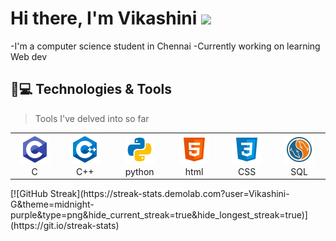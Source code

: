 # Hi there, I'm Vikashini <img src="https://media.giphy.com/media/hvRJCLFzcasrR4ia7z/giphy.gif" width="25px">
-I'm a computer science student in Chennai
-Currently working on learning Web dev
## 🚀💻 Technologies & Tools
>Tools I've delved into so far
<table>
    <tr><td align="center" width="96"><img src="./C icon.png" width="48" height="48" /><br>C</td>
    <td align="center" width="96"><img src="./cpp icon.png" width="48" height="48" /><br>C++</td>
    <td align="center" width="96"><img src="./python icon.png" width="48" height="48" /><br>python</td>
    <td align="center" width="96"><img src="./html icon.png" width="48" height="48" /><br>html</td>
    <td align="center" width="96"><img src="./css icon.png" width="48" height="48" /><br>CSS</td>
    <td align="center" width="96"><img src="./sql icon.png" width="48" height="48" /><br>SQL</td></tr>
  </table>
  [![GitHub Streak](https://streak-stats.demolab.com?user=Vikashini-G&theme=midnight-purple&type=png&hide_current_streak=true&hide_longest_streak=true)](https://git.io/streak-stats) 
